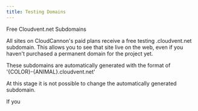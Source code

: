 ```yaml
---
title: Testing Domains
---
```

Free Cloudvent.net Subdomains

All sites on CloudCannon&#39;s paid plans receive a free testing .cloudvent.net subdomain. This allows you to see that site live on the web, even if you haven&#39;t purchased a permanent domain for the project yet.  

These subdomains are automatically generated with the format of &#39;{COLOR}-{ANIMAL}.cloudvent.net&#39;

At this stage it is not possible to change the automatically generated subdomain.  

If you&nbsp;